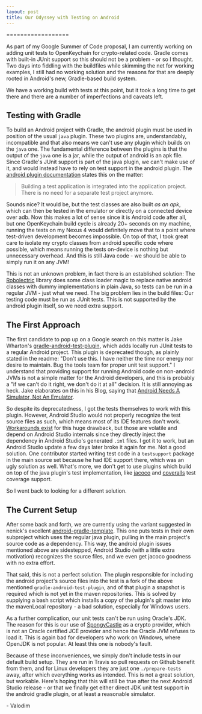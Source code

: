 ```yaml
---
layout: post
title: Our Odyssey with Testing on Android
---
```



==================

As part of my Google Summer of Code proposal, I am currently working on adding
unit tests to OpenKeychain for crypto-related code. Gradle comes with built-in
JUnit support so this should not be a problem - or so I thought. Two days into
fiddling with the buildfiles while skimming the net for working examples, I
still had no working solution and the reasons for that are deeply rooted in
Android's new, Gradle-based build system.

We have a working build with tests at this point, but it took a long time to
get there and there are a number of imperfections and caveats left.


Testing with Gradle
-------------------

To build an Android project with Gradle, the android plugin must be used in
position of the usual `java` plugin. These two plugins are, understandably,
incompatible and that also means we can't use any plugin which builds on the
`java` one. The fundamental difference between the plugins is that the output
of the `java` one is a jar, while the output of android is an apk file.  Since
Gradle's JUnit support is part of the java plugin, we can't make use of it, and
would instead have to rely on test support in the android plugin.  The [android
plugin documentation] states this on the matter:

> Building a test application is integrated into the application project. There
> is no need for a separate test project anymore.

Sounds nice? It would be, but the test classes are also built *as an apk*,
which can then be tested in the emulator or directly on a connected device over
adb. Now this makes a lot of sense since it is Android code after all, but one
OpenKeychain build cycle is already 20+ seconds on my machine, running the
tests on my Nexus 4 would definitely move that to a point where test-driven
development becomes impossible. On top of that, I took great care to isolate my
crypto classes from android specific code where possible, which means running
the tests on-device is nothing but unnecessary overhead. And this is still Java
code - we should be able to simply run it on any JVM!

This is not an unknown problem, in fact there is an established solution: The
[Robolectric] library does some class loader magic to replace native android
classes with dummy implementations in plain Java, so tests can be run in a
regular JVM - just what we need. The big problem lies in the build files: Our
testing code must be run as JUnit tests. This is not supported by the android
plugin itself, so we need extra support.

The First Approach
------------------

The first candidate to pop up on a Google search on this matter is Jake
Wharton's [gradle-android-test-plugin], which adds locally run JUnit tests to a
regular Android project. This plugin is deprecated though, as plainly stated in
the readme: "Don't use this. I have neither the time nor energy nor desire to
maintain. Bug the tools team for proper unit test support." I understand that
providing support for running Android code on non-android JVMs is not a simple
matter for the Android developers, and this is probably a "if we can't do it
right, we don't do it at all" decision. It is still annoying as heck. Jake
elaborates on this in his Blog, saying that [Android Needs A Simulator, Not An
Emulator].

So despite its deprecatedness, I got the tests themselves to work with this
plugin. However, Android Studio would not properly recognize the test source
files as such, which means most of its IDE features don't work. [Workarounds
exist] for this huge drawback, but those are volatile and depend on Android
Studio internals since they directly inject the dependency in Android Studio's
generated `.iml` files.  I got it to work, but an Android Studio update a few
days later broke it again for me. Not a good solution. One contributor started
writing test code in a `testsupport` package in the main source set because he
had IDE support there, which was an ugly solution as well. What's more, we
don't get to use plugins which build on top of the java plugin's test
implementation, like [jacoco] and [coveralls] test coverage support.

So I went back to looking for a different solution.

The Current Setup
-----------------

After some back and forth, we are currently using the variant suggested in
nenick's excellent [android-gradle-template]. This one puts tests in their own
subproject which uses the regular java plugin, pulling in the main project's
source code as a dependency. This way, the android plugin issues mentioned
above are sidestepped, Android Studio (with a little extra motivation)
recognizes the source files, and we even get jacoco goodness with no extra
effort.

That said, this is not a perfect solution. The plugin responsible for including
the android project's source files into the test is a fork of the above
mentioned `gradle-android-test-plugin`, and of that plugin a snapshot is
required which is not yet in the maven repositories. This is solved by
supplying a bash script which installs a copy of the plugin's git master into
the mavenLocal repository - a bad solution, especially for Windows users.

As a further complication, our unit tests can't be run using Oracle's JDK.  The
reason for this is our use of [SpongyCastle] as a crypto provider, which is not
an Oracle certified JCE provider and hence the Oracle JVM refuses to load it.
This is again bad for developers who work on Windows, where OpenJDK is not
popular. At least this one is nobody's fault.

Because of these inconveniences, we simply don't include tests in our default
build setup. They are run in Travis so pull requests on Github benefit from
them, and for Linux developers they are just one `./prepare-tests` away, after
which everything works as intended. This is not a great solution, but workable.
Here's hoping that this will still be true after the next Android Studio
release - or that we finally get either direct JDK unit test support in the
android gradle plugin, or at least a reasonable simulator.


\- Valodim


[Robolectric]: http://robolectric.org/
[android plugin documentation]: http://tools.android.com/tech-docs/new-build-system/user-guide#TOC-Testing
[gradle-android-test-plugin]: http://github.com/JakeWharton/gradle-android-test-plugin
[android-gradle-template]: https://github.com/nenick/android-gradle-template/
[jacoco]: http://www.eclemma.org/jacoco/
[coveralls]: https://github.com/kt3k/coveralls-gradle-plugin
[workarounds exist]: https://groups.google.com/forum/#!msg/adt-dev/v0AluPBcoy0/KXR7oOmRQZIJ
[Android Needs A Simulator, Not An Emulator]: http://jakewharton.com/android-needs-a-simulator/
[spongycastle]: http://rtyley.github.io/spongycastle/
